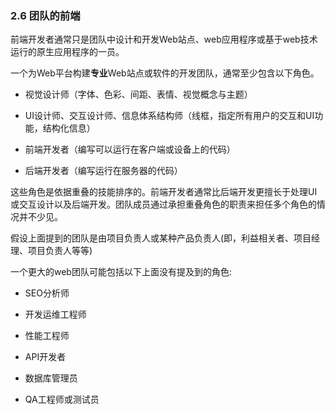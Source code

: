 ### 2.6 团队的前端

前端开发者通常只是团队中设计和开发Web站点、web应用程序或基于web技术运行的原生应用程序的一员。

一个为Web平台构建**专业**Web站点或软件的开发团队，通常至少包含以下角色。

- 视觉设计师（字体、色彩、间距、表情、视觉概念与主题）

- UI设计师、交互设计师、信息体系结构师（线框，指定所有用户的交互和UI功能，结构化信息）

- 前端开发者（编写可以运行在客户端或设备上的代码）

- 后端开发者（编写运行在服务器的代码）

这些角色是依据重叠的技能排序的。前端开发者通常比后端开发更擅长于处理UI或交互设计以及后端开发。团队成员通过承担重叠角色的职责来担任多个角色的情况并不少见。

假设上面提到的团队是由项目负责人或某种产品负责人(即，利益相关者、项目经理、项目负责人等等)

一个更大的web团队可能包括以下上面没有提及到的角色:

- SEO分析师

- 开发运维工程师

- 性能工程师

- API开发者

- 数据库管理员

- QA工程师或测试员

